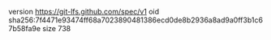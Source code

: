 version https://git-lfs.github.com/spec/v1
oid sha256:7f4471e93474ff68a7023890481386ecd0de8b2936a8ad9a0ff3b1c67b58fa9e
size 738
